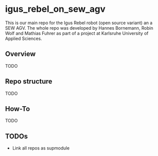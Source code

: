 # igus_rebel_on_sew_agv
This is our main repo for the Igus Rebel robot (open source variant) an a SEW AGV. The whole repo was developed by Hannes Bornemann, Robin Wolf and Mathias Fuhrer as part of a project at Karlsruhe University of Applied Sciences.

## Overview
TODO

## Repo structure 
TODO

## How-To
TODO

## TODOs
- Link all repos as supmodule




